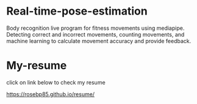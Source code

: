 # Real-time-pose-estimation
Body recognition live program for fitness movements using mediapipe. Detecting correct and incorrect movements, counting movements, and machine learning to calculate movement accuracy and provide feedback.





# My-resume
click on link below to check my resume

https://rosebp85.github.io/resume/
